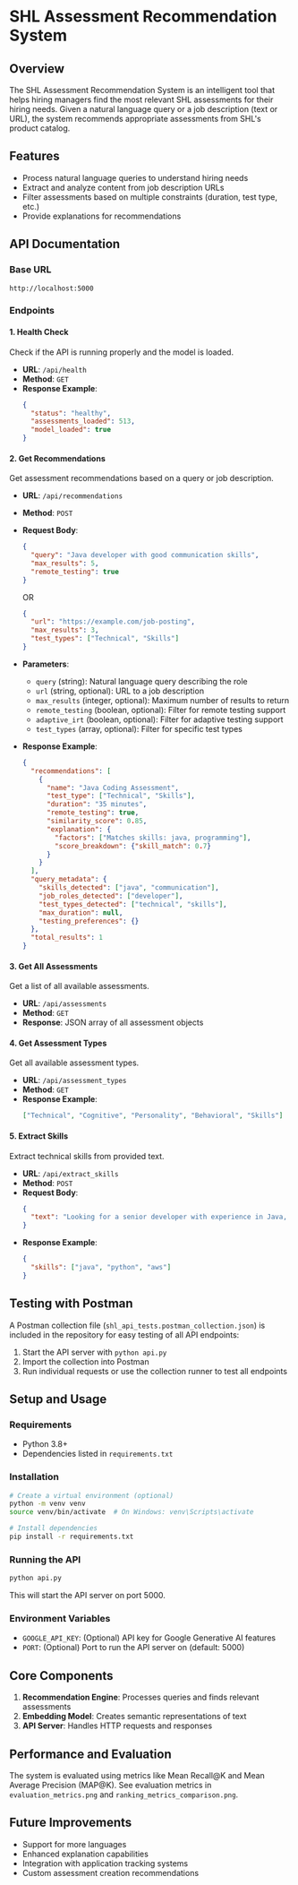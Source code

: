 # SHL Assessment Recommendation System

## Overview
The SHL Assessment Recommendation System is an intelligent tool that helps hiring managers find the most relevant SHL assessments for their hiring needs. Given a natural language query or a job description (text or URL), the system recommends appropriate assessments from SHL's product catalog.

## Features
- Process natural language queries to understand hiring needs
- Extract and analyze content from job description URLs
- Filter assessments based on multiple constraints (duration, test type, etc.)
- Provide explanations for recommendations

## API Documentation

### Base URL
```
http://localhost:5000
```

### Endpoints

#### 1. Health Check
Check if the API is running properly and the model is loaded.

- **URL**: `/api/health`
- **Method**: `GET`
- **Response Example**:
  ```json
  {
    "status": "healthy",
    "assessments_loaded": 513,
    "model_loaded": true
  }
  ```

#### 2. Get Recommendations
Get assessment recommendations based on a query or job description.

- **URL**: `/api/recommendations`
- **Method**: `POST`
- **Request Body**:
  ```json
  {
    "query": "Java developer with good communication skills",
    "max_results": 5,
    "remote_testing": true
  }
  ```
  OR
  ```json
  {
    "url": "https://example.com/job-posting",
    "max_results": 3,
    "test_types": ["Technical", "Skills"]
  }
  ```
- **Parameters**:
  - `query` (string): Natural language query describing the role
  - `url` (string, optional): URL to a job description
  - `max_results` (integer, optional): Maximum number of results to return
  - `remote_testing` (boolean, optional): Filter for remote testing support
  - `adaptive_irt` (boolean, optional): Filter for adaptive testing support
  - `test_types` (array, optional): Filter for specific test types

- **Response Example**:
  ```json
  {
    "recommendations": [
      {
        "name": "Java Coding Assessment",
        "test_type": ["Technical", "Skills"],
        "duration": "35 minutes",
        "remote_testing": true,
        "similarity_score": 0.85,
        "explanation": {
          "factors": ["Matches skills: java, programming"],
          "score_breakdown": {"skill_match": 0.7}
        }
      }
    ],
    "query_metadata": {
      "skills_detected": ["java", "communication"],
      "job_roles_detected": ["developer"],
      "test_types_detected": ["technical", "skills"],
      "max_duration": null,
      "testing_preferences": {}
    },
    "total_results": 1
  }
  ```

#### 3. Get All Assessments
Get a list of all available assessments.

- **URL**: `/api/assessments`
- **Method**: `GET`
- **Response**: JSON array of all assessment objects

#### 4. Get Assessment Types
Get all available assessment types.

- **URL**: `/api/assessment_types`
- **Method**: `GET`
- **Response Example**:
  ```json
  ["Technical", "Cognitive", "Personality", "Behavioral", "Skills"]
  ```

#### 5. Extract Skills
Extract technical skills from provided text.

- **URL**: `/api/extract_skills`
- **Method**: `POST`
- **Request Body**:
  ```json
  {
    "text": "Looking for a senior developer with experience in Java, Python, and AWS."
  }
  ```
- **Response Example**:
  ```json
  {
    "skills": ["java", "python", "aws"]
  }
  ```

## Testing with Postman

A Postman collection file (`shl_api_tests.postman_collection.json`) is included in the repository for easy testing of all API endpoints:

1. Start the API server with `python api.py`
2. Import the collection into Postman
3. Run individual requests or use the collection runner to test all endpoints

## Setup and Usage

### Requirements
- Python 3.8+
- Dependencies listed in `requirements.txt`

### Installation
```bash
# Create a virtual environment (optional)
python -m venv venv
source venv/bin/activate  # On Windows: venv\Scripts\activate

# Install dependencies
pip install -r requirements.txt
```

### Running the API
```bash
python api.py
```
This will start the API server on port 5000.

### Environment Variables
- `GOOGLE_API_KEY`: (Optional) API key for Google Generative AI features
- `PORT`: (Optional) Port to run the API server on (default: 5000)

## Core Components

1. **Recommendation Engine**: Processes queries and finds relevant assessments
2. **Embedding Model**: Creates semantic representations of text
3. **API Server**: Handles HTTP requests and responses 

## Performance and Evaluation
The system is evaluated using metrics like Mean Recall@K and Mean Average Precision (MAP@K). See evaluation metrics in `evaluation_metrics.png` and `ranking_metrics_comparison.png`.

## Future Improvements
- Support for more languages
- Enhanced explanation capabilities
- Integration with application tracking systems
- Custom assessment creation recommendations
